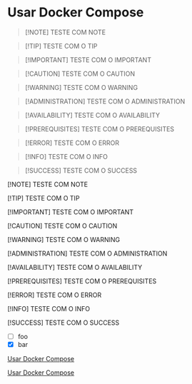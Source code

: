 # Usar Docker Compose

>[!NOTE] TESTE COM NOTE

>[!TIP] TESTE COM O TIP

>[!IMPORTANT] TESTE COM O IMPORTANT

>[!CAUTION] TESTE COM O CAUTION

>[!WARNING] TESTE COM O WARNING

>[!ADMINISTRATION] TESTE COM O ADMINISTRATION

>[!AVAILABILITY] TESTE COM O AVAILABILITY

>[!PREREQUISITES] TESTE COM O PREREQUISITES

>[!ERROR] TESTE COM O ERROR

>[!INFO] TESTE COM O INFO

>[!SUCCESS] TESTE COM O SUCCESS

[!NOTE] TESTE COM NOTE

[!TIP] TESTE COM O TIP

[!IMPORTANT] TESTE COM O IMPORTANT

[!CAUTION] TESTE COM O CAUTION

[!WARNING] TESTE COM O WARNING

[!ADMINISTRATION] TESTE COM O ADMINISTRATION

[!AVAILABILITY] TESTE COM O AVAILABILITY

[!PREREQUISITES] TESTE COM O PREREQUISITES

[!ERROR] TESTE COM O ERROR

[!INFO] TESTE COM O INFO

[!SUCCESS] TESTE COM O SUCCESS

- [ ] foo
- [x] bar

[Usar Docker Compose][bar]

[bar]: /url "Usar Docker Compose"

<p><a href="/url" title="Usar Docker Compose">Usar Docker Compose</a></p>


